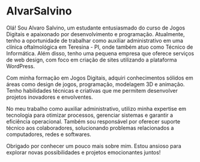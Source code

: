 # AlvarSalvino 

Olá! Sou Alvaro Salvino, um estudante entusiasmado do curso de Jogos Digitais e apaixonado por desenvolvimento e programação. Atualmente, tenho a oportunidade de trabalhar como auxiliar administrativo em uma clínica oftalmológica em Teresina - PI, onde também atuo como Técnico de Informática. Além disso, tenho uma pequena empresa que oferece serviços de web design, com foco em criação de sites utilizando a plataforma WordPress.

Com minha formação em Jogos Digitais, adquiri conhecimentos sólidos em áreas como design de jogos, programação, modelagem 3D e animação. Tenho habilidades técnicas e criativas que me permitem desenvolver projetos inovadores e envolventes.

No meu trabalho como auxiliar administrativo, utilizo minha expertise em tecnologia para otimizar processos, gerenciar sistemas e garantir a eficiência operacional. Também sou responsável por oferecer suporte técnico aos colaboradores, solucionando problemas relacionados a computadores, redes e softwares.

Obrigado por conhecer um pouco mais sobre mim. Estou ansioso para explorar novas possibilidades e projetos emocionantes juntos!





